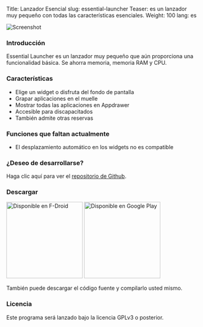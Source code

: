 Title: Lanzador Esencial 
slug: essential-launcher
Teaser: es un lanzador muy pequeño con todas las características esenciales.
Weight: 100
lang: es

![Screenshot]({filename}/images/essential-launcher/handset1.png)

### Introducción

Essential Launcher es un lanzador muy pequeño que aún proporciona una funcionalidad básica. Se ahorra memoria, memoria RAM y CPU.

### Características

- Elige un widget o disfruta del fondo de pantalla
- Grapar aplicaciones en el muelle
- Mostrar todas las aplicaciones en Appdrawer
- Accesible para discapacitados
- También admite otras reservas

### Funciones que faltan actualmente

- El desplazamiento automático en los widgets no es compatible

### ¿Deseo de desarrollarse?

Haga clic aquí para ver el [repositorio de Github](https://github.com/clemensbartz/essential-launcher).

### Descargar

<a href="https://f-droid.org/app/de.clemensbartz.android.launcher"><img src="https://fdroid.gitlab.io/artwork/badge/get-it-on-es.png" alt="Disponible en F-Droid" width="200em"></a>
<a href='https://play.google.com/store/apps/details?id=de.clemensbartz.android.launcher&pcampaignid=MKT-Other-global-all-co-prtnr-py-PartBadge-Mar2515-1'><img alt='Disponible en Google Play' width="200px" src='https://play.google.com/intl/en_us/badges/images/generic/en_badge_web_generic.png'/></a>

También puede descargar el código fuente y compilarlo usted mismo.

### Licencia

Este programa será lanzado bajo la licencia GPLv3 o posterior.
